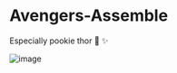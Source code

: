 # Avengers-Assemble
Especially pookie thor 🔨 ✨ 

![image](https://github.com/user-attachments/assets/e1e794df-69f9-41ce-927b-09e4cd6c0841)
